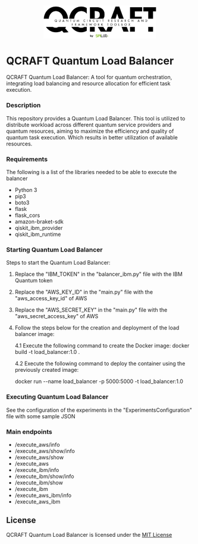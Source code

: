 <p align="center">
   <picture>
     <source media="(prefers-color-scheme: dark)" srcset="https://github.com/Qcraft-UEx/Qcraft/blob/main/docs/_images/qcraft_logo.png?raw=true" width="60%">
     <img src="https://github.com/Qcraft-UEx/Qcraft/blob/main/docs/_images/qcraft_logo.png?raw=true" width="60%" alt="Qcraft Logo">
   </picture>
  </a>
</p>

# QCRAFT Quantum Load Balancer
QCRAFT Quantum Load Balancer: A tool for quantum orchestration, integrating load balancing and resource allocation for efficient task execution.

### Description ###

This repository provides a Quantum Load Balancer. This tool is utilized to distribute workload across different quantum service providers and quantum resources, aiming to maximize the efficiency and quality of quantum task execution. Which results in better utilization of available resources.


### Requirements ###

The following is a list of the libraries needed to be able to execute the balancer

* Python 3
* pip3
* boto3
* flask
* flask_cors
* amazon-braket-sdk
* qiskit_ibm_provider
* qiskit_ibm_runtime

### Starting Quantum Load Balancer ###

Steps to start the Quantum Load Balancer: 

1. Replace the "IBM_TOKEN" in the "balancer_ibm.py" file with the IBM Quantum token

2. Replace the "AWS_KEY_ID" in the "main.py" file with the "aws_access_key_id" of AWS

3. Replace the "AWS_SECRET_KEY" in the "main.py" file with the "aws_secret_access_key" of AWS

4. Follow the steps below for the creation and deployment of the load balancer image:

    4.1  Execute the following command to create the Docker image: docker build -t load_balancer:1.0 .

    4.2  Execute the following command to deploy the container using the previously created image: 
    
    docker run --name load_balancer -p 5000:5000 -t load_balancer:1.0

### Executing Quantum Load Balancer ###

See the configuration of the experiments in the "ExperimentsConfiguration" file with some sample JSON


### Main endpoints ###

* /execute_aws/info
* /execute_aws/show/info
* /execute_aws/show
* /execute_aws
* /execute_ibm/info
* /execute_ibm/show/info
* /execute_ibm/show
* /execute_ibm
* /execute_aws_ibm/info
* /execute_aws_ibm





## License
QCRAFT Quantum Load Balancer is licensed under the [MIT License](https://github.com/Qcraft-UEx/QCRAFT/blob/main/LICENSE)
